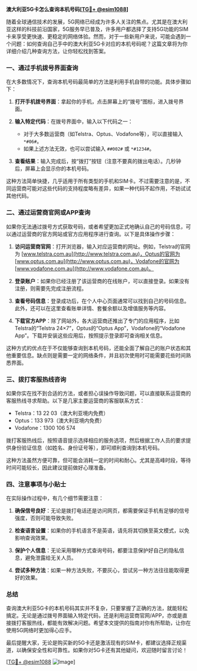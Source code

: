 **澳大利亚5G卡怎么查询本机号码[[TG💪+ @esim1088](https://t.me/s/esim1088)]**

随着全球通信技术的发展，5G网络已经成为许多人关注的焦点。尤其是在澳大利亚这样的科技前沿国家，5G服务早已普及，许多用户都选择了支持5G功能的SIM卡来享受更快速、更稳定的网络体验。然而，对于一些新用户来说，可能会遇到一个问题：如何查询自己手中的澳大利亚5G卡对应的本机号码呢？这篇文章将为你详细介绍几种查询方法，让你轻松找到答案。

### 一、通过手机拨号界面查询

在大多数情况下，查询本机号码最简单的方法是利用手机自带的功能。具体步骤如下：

1. **打开手机拨号界面**：拿起你的手机，点击屏幕上的“拨号”图标，进入拨号界面。
   
2. **输入特定代码**：在拨号界面中，输入以下代码之一：
   - 对于大多数运营商（如Telstra、Optus、Vodafone等），可以直接输入 `*#06#`。
   - 如果上述方法无效，也可以尝试输入 `##002#` 或 `*#1234#`。

3. **查看结果**：输入完成后，按“拨打”按钮（注意不要真的拨出电话）。几秒钟后，屏幕上会显示你的本机号码。

这种方法简单快捷，几乎适用于所有类型的手机和SIM卡。不过需要注意的是，不同运营商可能对这些代码的支持程度略有差异，如果一种代码不起作用，不妨试试其他代码。

### 二、通过运营商官网或APP查询

如果你无法通过拨号方式获取号码，或者希望更加正式地确认自己的号码信息，可以通过运营商的官方网站或官方应用程序进行查询。以下是具体操作步骤：

1. **访问运营商官网**：打开浏览器，输入对应运营商的网址。例如，Telstra的官网为 [www.telstra.com.au](http://www.telstra.com.au)，Optus的官网为 [www.optus.com.au](http://www.optus.com.au)，Vodafone的官网为 [www.vodafone.com.au](http://www.vodafone.com.au)。

2. **登录账户**：如果你已经注册了该运营商的在线账户，可以直接登录。如果没有注册，则需要先完成注册流程。

3. **查看号码信息**：登录成功后，在个人中心页面通常可以找到自己的号码信息。此外，还可以在这里查看账单详情、套餐余额以及增值服务等内容。

4. **下载官方APP**：除了网站外，各大运营商还推出了专门的应用程序，比如Telstra的“Telstra 24×7”，Optus的“Optus App”，Vodafone的“Vodafone App”。下载并安装这些应用后，按照提示登录即可查询相关信息。

这种方式的优点在于不仅能够查询到本机号码，还能全面了解自己的账户状态和其他重要信息。缺点则是需要一定的网络条件，并且初次使用时可能需要花些时间熟悉界面。

### 三、拨打客服热线咨询

如果你实在找不到合适的方法，或者担心误操作导致问题，可以直接联系运营商的客服热线寻求帮助。以下是几家主要运营商的客服联系方式：

- Telstra：13 22 03（澳大利亚境内免费）
- Optus：133 973（澳大利亚境内免费）
- Vodafone：1300 106 574

拨打客服热线后，按照语音提示选择相应的服务选项，然后根据工作人员的要求提供身份验证信息（如姓名、身份证号等），即可顺利查询到本机号码。

这种方法虽然方便可靠，但可能会消耗一定的时间和耐心。尤其是高峰时段，等待时间可能较长，因此建议提前做好心理准备。

### 四、注意事项与小贴士

在实际操作过程中，有几个细节需要注意：

1. **确保信号良好**：无论是拨打电话还是访问网页，都需要保证手机有足够的信号强度，否则可能导致失败。
   
2. **检查语言设置**：如果你的手机语言不是英语，请先将其切换至英文模式，以免影响查询效果。

3. **保护个人信息**：无论采用哪种方式查询号码，都要注意保护好自己的隐私信息，避免泄露给无关人员。

4. **尝试多种方法**：如果一种方法失败，不要灰心，尝试另一种方法往往能取得更好的效果。

### 总结

查询澳大利亚5G卡的本机号码其实并不复杂，只要掌握了正确的方法，就能轻松搞定。无论是通过拨号界面输入特定代码，还是利用运营商官网/APP，亦或是直接拨打客服热线，都能有效解决问题。希望本文提供的指南对你有所帮助，让你在使用5G网络时更加得心应手。

最后提醒大家，无论是购买新的5G卡还是激活现有的SIM卡，都建议选择正规渠道，以确保安全性和可靠性。如果你对5G卡还有其他疑问，欢迎随时留言讨论！

[[TG💪+ @esim1088](https://t.me/s/esim1088) ![Image](https://i.postimg.cc/4NQfJmqS/Snipaste-2025-05-13-00-14-12.png)]
